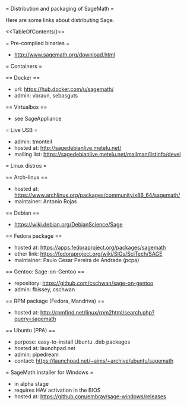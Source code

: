 = Distribution and packaging of SageMath =

Here are some links about distributing Sage.

<<TableOfContents()>>

= Pre-compiled binaries =
  * http://www.sagemath.org/download.html

= Containers =

== Docker ==
  * url: https://hub.docker.com/u/sagemath/
  * admin: vbraun, sebasguts

== Virtualbox ==
  * see SageAppliance

= Live USB =
  * admin: tmonteil
  * hosted at: http://sagedebianlive.metelu.net/
  * mailing list: https://sagedebianlive.metelu.net/mailman/listinfo/devel

= Linux distros =

== Arch-linux ==
  * hosted at: https://www.archlinux.org/packages/community/x86_64/sagemath/
  * maintainer: Antonio Rojas

== Debian ==
  * https://wiki.debian.org/DebianScience/Sage

== Fedora package ==
  * hosted at: https://apps.fedoraproject.org/packages/sagemath
  * other link: https://fedoraproject.org/wiki/SIGs/SciTech/SAGE
  * maintainer: Paulo Cesar Pereira de Andrade (pcpa)

== Gentoo: Sage-on-Gentoo ==
  * repository: https://github.com/cschwan/sage-on-gentoo
  * admin: fbissey, cschwan

== RPM package (Fedora, Mandriva) ==
  * hosted at: http://rpmfind.net/linux/rpm2html/search.php?query=sagemath

== Ubuntu (PPA) ==
  * purpose: easy-to-install Ubuntu .deb packages
  * hosted at: launchpad.net
  * admin: pipedream
  * contact: https://launchpad.net/~aims/+archive/ubuntu/sagemath

= SageMath installer for Windows =
  * in alpha stage
  * requires HAV activation in the BIOS
  * hosted at: https://github.com/embray/sage-windows/releases
